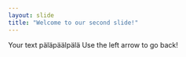 ```yaml
---
layout: slide
title: "Welcome to our second slide!"
---
```

Your text päläpäälpälä
Use the left arrow to go back!
